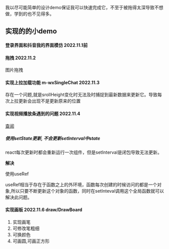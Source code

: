 我以尽可能简单的设计demo保证我可以快速完成它，不至于被拖得太深导致不想做，学到的也不见得多。



## 实现的的小demo

####   登录界面和抖音我的界面模仿      2022.11.1前

#### 拖拽        2022.11.2

图片拖拽

#### 实现上拉加载功能 m-wxSingleChat          2022.11.3

存在一个问题,就是srollHeight变化时无法及时捕捉到最新数据来更新它。导致每次上拉更新会出现不是更新原来的位置



#### 实现视频播放条遇到的问题 2022.11.4

[查阅](https://www.proyy.com/6996966168003100679.html)

##### 使用setState更新, 不会更新setInterval中state

react每次更新时都会重新运行一次组件，但是setInterval是闭包导致无法更新。

**解决** 

使用useRef

useRef相当于存在于函数之上的外环境，函数每次创建的时候访问的都是一个对象,所以只要不断更新这个对象的函数，同时在setInteval调用这个全局函数就可以解决此问题。

#### 实现画板 2022.11.6 draw/DrawBoard

1. 实现画笔
2. 可修改笔粗细
3. 可换颜色
4. 可画圆,可画正方形